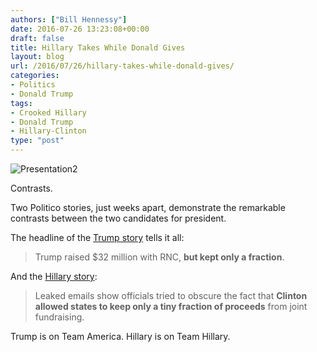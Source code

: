 ```yaml
---
authors: ["Bill Hennessy"]
date: 2016-07-26 13:23:08+00:00
draft: false
title: Hillary Takes While Donald Gives
layout: blog
url: /2016/07/26/hillary-takes-while-donald-gives/
categories:
- Politics
- Donald Trump
tags:
- Crooked Hillary
- Donald Trump
- Hillary-Clinton
type: "post"
---
```


![Presentation2](https://hennessysview.com/wp-content/uploads/2016/07/Presentation2.png)


Contrasts.

Two Politico stories, just weeks apart, demonstrate the remarkable contrasts between the two candidates for president.

The headline of the [Trump story](https://www.politico.com/story/2016/07/donald-trump-fec-fundraising-225648) tells it all:



> Trump raised $32 million with RNC, **but kept only a fraction**.



And the [Hillary story](https://www.politico.com/story/2016/07/dnc-leak-clinton-team-deflected-state-cash-concerns-226191):



> Leaked emails show officials tried to obscure the fact that **Clinton allowed states to keep only a tiny fraction of proceeds** from joint fundraising.



Trump is on Team America. Hillary is on Team Hillary.


